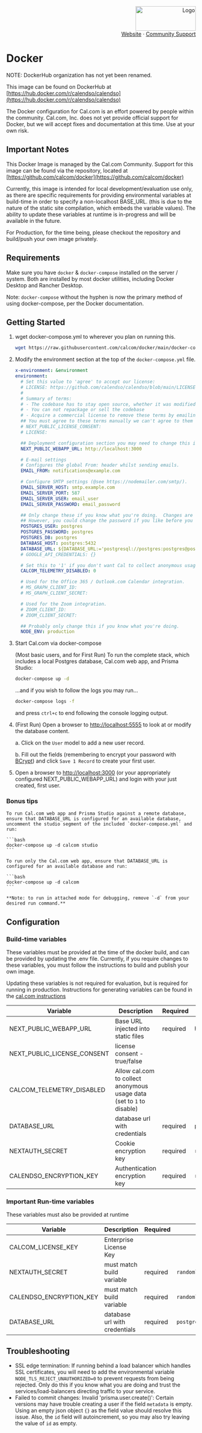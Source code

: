 <!-- PROJECT LOGO -->
<div align="right">
  <a href="https://github.com/calcom/cal.com">
    <img src="https://cal.com/logo.svg" alt="Logo" width="160" height="65">
  </a><br/>
  <a href="https://cal.com">Website</a>
  ·
  <a href="https://github.com/calcom/docker/issues">Community Support</a>
</div>

# Docker

NOTE: DockerHub organization has not yet been renamed.

This image can be found on DockerHub at [https://hub.docker.com/r/calendso/calendso](https://hub.docker.com/r/calendso/calendso)

The Docker configuration for Cal.com is an effort powered by people within the community. Cal.com, Inc. does not yet provide official support for Docker, but we will accept fixes and documentation at this time. Use at your own risk.

## Important Notes

This Docker Image is managed by the Cal.com Community. Support for this image can be found via the repository, located at [https://github.com/calcom/docker](https://github.com/calcom/docker)

Currently, this image is intended for local development/evaluation use only, as there are specific requirements for providing environmental variables at build-time in order to specify a non-localhost BASE_URL. (this is due to the nature of the static site compilation, which embeds the variable values). The ability to update these variables at runtime is in-progress and will be available in the future.

For Production, for the time being, please checkout the repository and build/push your own image privately.

## Requirements

Make sure you have `docker` & `docker-compose` installed on the server / system. Both are installed by most docker utilities, including Docker Desktop and Rancher Desktop.

Note: `docker-compose` without the hyphen is now the primary method of using docker-compose, per the Docker documentation.

## Getting Started

1. wget docker-compose.yml to wherever you plan on running this.

    ```bash
    wget https://raw.githubusercontent.com/calcom/docker/main/docker-compose.yml
    ```

2. Modify the environment section at the top of the `docker-compose.yml` file.


    ```yaml
    x-environment: &environment
    environment:
      # Set this value to 'agree' to accept our license:
      # LICENSE: https://github.com/calendso/calendso/blob/main/LICENSE
      #
      # Summary of terms:
      # - The codebase has to stay open source, whether it was modified or not
      # - You can not repackage or sell the codebase
      # - Acquire a commercial license to remove these terms by emailing: license@cal.com
      ## You must agree to these terms manually we can't agree to them for you.
      # NEXT_PUBLIC_LICENSE_CONSENT:
      # LICENSE:

      ## Deployment configuration section you may need to change this if you're using a reverse proxy such as nginx, haproxy or træfik.
      NEXT_PUBLIC_WEBAPP_URL: http://localhost:3000

      # E-mail settings
      # Configures the global From: header whilst sending emails.
      EMAIL_FROM: notifications@example.com

      # Configure SMTP settings (@see https://nodemailer.com/smtp/).
      EMAIL_SERVER_HOST: smtp.example.com
      EMAIL_SERVER_PORT: 587
      EMAIL_SERVER_USER: email_user
      EMAIL_SERVER_PASSWORD: email_password

      ## Only change these if you know what you're doing.  Changes are unlikely to be needed.  
      ## However, you could change the password if you like before you start the first time. Also feel free to read about and implement Docker Secrets.
      POSTGRES_USER: postgres
      POSTGRES_PASSWORD: postgres
      POSTGRES_DB: postgres
      DATABASE_HOST: postgres:5432
      DATABASE_URL: ${DATABASE_URL:='postgresql://postgres:postgres@postgres:5432/postgres'}
      # GOOGLE_API_CREDENTIALS: {}

      # Set this to '1' if you don't want Cal to collect anonymous usage.  This is not necessary, however, its kind to give back metrics to the app developers if you trust them.
      CALCOM_TELEMETRY_DISABLED: 0

      # Used for the Office 365 / Outlook.com Calendar integration.
      # MS_GRAPH_CLIENT_ID:
      # MS_GRAPH_CLIENT_SECRET:

      # Used for the Zoom integration.
      # ZOOM_CLIENT_ID:
      # ZOOM_CLIENT_SECRET:

      ## Probably only change this if you know what you're doing.
      NODE_ENV: production
      ```

3. Start Cal.com via docker-compose

    (Most basic users, and for First Run) To run the complete stack, which includes a local Postgres database, Cal.com web app, and Prisma Studio:

    ```bash
    docker-compose up -d
    ```
    ...and if you wish to follow the logs you may run...
    ```bash
    docker-compose logs -f
    ```
    and press `ctrl+c` to end following the console logging output.

8. (First Run) Open a browser to [http://localhost:5555](http://localhost:5555) to look at or modify the database content.

    a. Click on the `User` model to add a new user record.

    b. Fill out the fields (remembering to encrypt your password with [BCrypt](https://bcrypt-generator.com/)) and click `Save 1 Record` to create your first user.

9. Open a browser to [http://localhost:3000](http://localhost:3000) (or your appropriately configured NEXT_PUBLIC_WEBAPP_URL) and login with your just created, first user.

### Bonus tips
    To run Cal.com web app and Prisma Studio against a remote database, ensure that DATABASE_URL is configured for an available database, uncomment the studio segment of the included `docker-compose.yml` and run:

    ```bash
    docker-compose up -d calcom studio
    ```

    To run only the Cal.com web app, ensure that DATABASE_URL is configured for an available database and run:

    ```bash
    docker-compose up -d calcom
    ```

    **Note: to run in attached mode for debugging, remove `-d` from your desired run command.**


## Configuration

### Build-time variables

These variables must be provided at the time of the docker build, and can be provided by updating the .env file. Currently, if you require changes to these variables, you must follow the instructions to build and publish your own image.

Updating these variables is not required for evaluation, but is required for running in production. Instructions for generating variables can be found in the [cal.com instructions](https://github.com/calcom/cal.com)

| Variable | Description | Required | Default |
| --- | --- | --- | --- |
| NEXT_PUBLIC_WEBAPP_URL | Base URL injected into static files | required | `http://localhost:3000` |
| NEXT_PUBLIC_LICENSE_CONSENT | license consent - true/false |  |  |
| CALCOM_TELEMETRY_DISABLED | Allow cal.com to collect anonymous usage data (set to `1` to disable) | | |
| DATABASE_URL | database url with credentials | required | `postgresql://unicorn_user:magical_password@database:5432/calendso` |
| NEXTAUTH_SECRET | Cookie encryption key | required | `randomly defined on first boot` |
| CALENDSO_ENCRYPTION_KEY | Authentication encryption key | required | `randomly defined on first boot` |

### Important Run-time variables

These variables must also be provided at runtime

| Variable | Description | Required | Default |
| --- | --- | --- | --- |
| CALCOM_LICENSE_KEY | Enterprise License Key |  |  |
| NEXTAUTH_SECRET | must match build variable | required | `randomly defined on first boot` |
| CALENDSO_ENCRYPTION_KEY | must match build variable | required | `randomly defined on first boot` |
| DATABASE_URL | database url with credentials | required | `postgresql://unicorn_user:magical_password@database:5432/calendso` |

## Troubleshooting

* SSL edge termination: If running behind a load balancer which handles SSL certificates, you will need to add the environmental variable `NODE_TLS_REJECT_UNAUTHORIZED=0` to prevent requests from being rejected. Only do this if you know what you are doing and trust the services/load-balancers directing traffic to your service.
* Failed to commit changes: Invalid 'prisma.user.create()': Certain versions may have trouble creating a user if the field `metadata` is empty. Using an empty json object `{}` as the field value should resolve this issue. Also, the `id` field will autoincrement, so you may also try leaving the value of `id` as empty.
